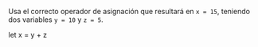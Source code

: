 Usa el correcto operador de asignación que resultará en ``x = 15``, teniendo dos variables ``y = 10`` y ``z = 5``.

let x = y + z